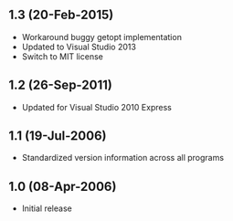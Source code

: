 ## 1.3 (20-Feb-2015)

  * Workaround buggy getopt implementation
  * Updated to Visual Studio 2013
  * Switch to MIT license

## 1.2 (26-Sep-2011)

  * Updated for Visual Studio 2010 Express

## 1.1 (19-Jul-2006)

  * Standardized version information across all programs

## 1.0 (08-Apr-2006)

  * Initial release

